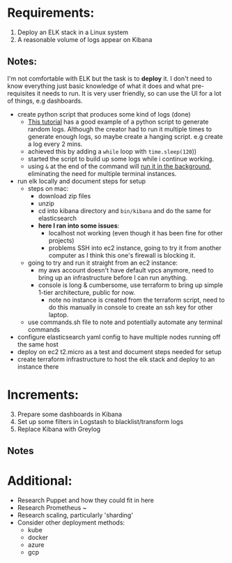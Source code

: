 # Requirements:
1. Deploy an ELK stack in a Linux system
2. A reasonable volume of logs appear on Kibana

## Notes:
I'm not comfortable with ELK but the task is to **deploy** it. I don't need to know everything just basic knowledge of what it does and what pre-requisites it needs to run. It is very user friendly, so can use the UI for a lot of things, e.g dashboards. 


- create python script that produces some kind of logs (done)
    - [This tutorial](https://www.freecodecamp.org/news/how-to-use-elasticsearch-logstash-and-kibana-to-visualise-logs-in-python-in-realtime-acaab281c9de/) has a good example of a python script to generate random logs. Although the creator had to run it multiple times to generate enough logs, so maybe create a hanging script. e.g create a log every 2 mins. 
    - achieved this by adding a `while` loop with `time.sleep(120`))
    - started the script to build up some logs while i continue working. 
    - using `&` at the end of the command will [run it in the background](https://www.maketecheasier.com/run-bash-commands-background-linux/), eliminating the need for multiple terminal instances. 
- run elk locally and document steps for setup
    - steps on mac: 
        - download zip files 
        - unzip 
        - cd into kibana directory and `bin/kibana` and do the same for elasticsearch
        - **here I ran into some issues**:
            - localhost not working (even though it has been fine for other projects)
            - problems SSH into ec2 instance, going to try it from another computer as I think this one's firewall is blocking it.  
    - going to try and run it straight from an ec2 instance: 
        - my aws account doesn't have default vpcs anymore, need to bring up an infrastructure before I can run anything. 
        - console is long & cumbersome, use terraform to bring up simple 1-tier architecture, public for now. 
            - note no instance is created from the terraform script, need to do this manually in console to create an ssh key for other laptop. 
    - use commands.sh file to note and potentially automate any terminal commands
- configure elasticsearch yaml config to have multiple nodes running off the same host 
- deploy on ec2 t2.micro as a test and document steps needed for setup
- create terraform infrastructure to host the elk stack and deploy to an instance there

# Increments:
3. Prepare some dashboards in Kibana
4. Set up some filters in Logstash to blacklist/transform logs
5. Replace Kibana with Greylog

## Notes

# Additional: 
- Research Puppet and how they could fit in here
- Research Prometheus ~
- Research scaling, particularly 'sharding' 
- Consider other deployment methods:
    - kube
    - docker
    - azure
    - gcp 
